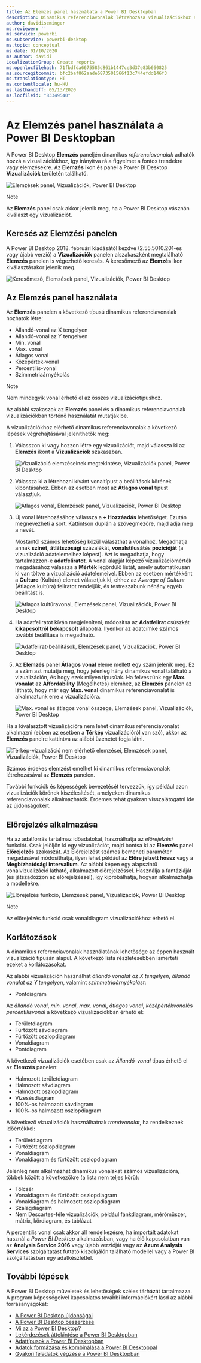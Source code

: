 ```yaml
---
title: Az Elemzés panel használata a Power BI Desktopban
description: Dinamikus referenciavonalak létrehozása vizualizációkhoz a Power BI Desktopban
author: davidiseminger
ms.reviewer: ''
ms.service: powerbi
ms.subservice: powerbi-desktop
ms.topic: conceptual
ms.date: 01/10/2020
ms.author: davidi
LocalizationGroup: Create reports
ms.openlocfilehash: 71fbdfda6675585d861b1447ce3d37e83b660825
ms.sourcegitcommit: bfc2baf862aade6873501566f13c744efdd146f3
ms.translationtype: HT
ms.contentlocale: hu-HU
ms.lasthandoff: 05/13/2020
ms.locfileid: "83349540"
---
```

# <a name="use-the-analytics-pane-in-power-bi-desktop"></a>Az Elemzés panel használata a Power BI Desktopban

A Power BI Desktop **Elemzés** paneljén dinamikus *referenciavonalak* adhatók hozzá a vizualizációkhoz, így irányítva rá a figyelmet a fontos trendekre vagy elemzésekre. Az **Elemzés** ikon és panel a Power BI Desktop **Vizualizációk** területén található.

![Elemzések panel, Vizualizációk, Power BI Desktop](media/desktop-analytics-pane/analytics-pane_1.png)

> [!NOTE]
> Az **Elemzés** panel csak akkor jelenik meg, ha a Power BI Desktop vásznán kiválaszt egy vizualizációt.

## <a name="search-within-the-analytics-pane"></a>Keresés az Elemzési panelen

A Power BI Desktop 2018. februári kiadásától kezdve (2.55.5010.201-es vagy újabb verzió) a **Vizualizációk** panelen alszakaszként megtalálható **Elemzés** panelen is végezhető keresés. A keresőmező az **Elemzés** ikon kiválasztásakor jelenik meg.

![Keresőmező, Elemzések panel, Vizualizációk, Power BI Desktop](media/desktop-analytics-pane/analytics-pane_1b.png)

## <a name="use-the-analytics-pane"></a>Az Elemzés panel használata

Az **Elemzés** panelen a következő típusú dinamikus referenciavonalak hozhatók létre:

* Állandó-vonal az X tengelyen
* Állandó-vonal az Y tengelyen
* Min. vonal
* Max. vonal
* Átlagos vonal
* Középérték-vonal
* Percentilis-vonal
* Szimmetriaárnyékolás

> [!NOTE]
> Nem mindegyik vonal érhető el az összes vizualizációtípushoz.

Az alábbi szakaszok az **Elemzés** panel és a dinamikus referenciavonalak vizualizációkban történő használatát mutatják be.

A vizualizációkhoz elérhető dinamikus referenciavonalak a következő lépések végrehajtásával jeleníthetők meg:

1. Válasszon ki vagy hozzon létre egy vizualizációt, majd válassza ki az **Elemzés** ikont a **Vizualizációk** szakaszban.

    ![Vizualizáció elemzéseinek megtekintése, Vizualizációk panel, Power BI Desktop](media/desktop-analytics-pane/analytics-pane_2.png)

2. Válassza ki a létrehozni kívánt vonaltípust a beállítások körének kibontásához. Ebben az esetben most az **Átlagos vonal** típust választjuk.

    ![Átlagos vonal, Elemzések panel, Vizualizációk, Power BI Desktop](media/desktop-analytics-pane/analytics-pane_3.png)

3. Új vonal létrehozásához válassza a **+&nbsp;Hozzáadás** lehetőséget. Ezután megnevezheti a sort. Kattintson duplán a szövegmezőre, majd adja meg a nevét.

    Mostantól számos lehetőség közül választhat a vonalhoz. Megadhatja annak **színét**, **átlátszósági** százalékát, **vonalstílusát**és **pozícióját** (a vizualizáció adatelemeihez képest). Azt is megadhatja, hogy tartalmazzon-e **adatfeliratot**. A vonal alapját képező vizualizációmérték megadásához válassza a **Mérték** legördülő listát, amely automatikusan ki van töltve a vizualizáció adatelemeivel. Ebben az esetben mértékként a **Culture** (Kultúra) elemet választjuk ki, ehhez az *Average of Culture* (Átlagos kultúra) feliratot rendeljük, és testreszabunk néhány egyéb beállítást is.

    ![Átlagos kultúravonal, Elemzések panel, Vizualizációk, Power BI Desktop](media/desktop-analytics-pane/analytics-pane_4.png)

4. Ha adatfeliratot kíván megjeleníteni, módosítsa az **Adatfelirat** csúszkát **kikapcsoltról** **bekapcsolt** állapotra. Ilyenkor az adatcímke számos további beállítása is megadható.

    ![Adatfelirat-beállítások, Elemzések panel, Vizualizációk, Power BI Desktop](media/desktop-analytics-pane/analytics-pane_5.png)

5. Az **Elemzés** panel **Átlagos vonal** eleme mellett egy szám jelenik meg. Ez a szám azt mutatja meg, hogy jelenleg hány dinamikus vonal található a vizualizáción, és hogy ezek milyen típusúak. Ha felveszünk egy **Max. vonalat** az **Affordability** (Megélhetés) elemhez, az **Elemzés** panelen az látható, hogy már egy **Max. vonal** dinamikus referenciavonalat is alkalmaztunk erre a vizualizációra.

    ![Max. vonal és átlagos vonal összege, Elemzések panel, Vizualizációk, Power BI Desktop](media/desktop-analytics-pane/analytics-pane_6.png)

Ha a kiválasztott vizualizációra nem lehet dinamikus referenciavonalat alkalmazni (ebben az esetben a **Térkép** vizualizációról van szó), akkor az **Elemzés** panelre kattintva az alábbi üzenetet fogja látni.

![Térkép-vizualizáció nem elérhető elemzései, Elemzések panel, Vizualizációk, Power BI Desktop](media/desktop-analytics-pane/analytics-pane_7.png)

Számos érdekes elemzést emelhet ki dinamikus referenciavonalak létrehozásával az **Elemzés** panelen.

További funkciók és képességek bevezetését tervezzük, így például azon vizualizációk körének kiszélesítését, amelyeken dinamikus referenciavonalak alkalmazhatók. Érdemes tehát gyakran visszalátogatni ide az újdonságokért.

## <a name="apply-forecasting"></a>Előrejelzés alkalmazása

Ha az adatforrás tartalmaz időadatokat, használhatja az *előrejelzési* funkciót. Csak jelöljön ki egy vizualizációt, majd bontsa ki az **Elemzés** panel **Előrejelzés** szakaszát. Az Előrejelzést számos bemeneti paraméter megadásával módosíthatja, ilyen lehet például az **Előre jelzett hossz** vagy a **Megbízhatósági intervallum**. Az alábbi képen egy alapszintű vonalvizualizáció látható, alkalmazott előrejelzéssel. Használja a fantáziáját (és játszadozzon az előrejelzéssel), így kipróbálhatja, hogyan alkalmazhatja a modellekre.

![Előrejelzés funkció, Elemzések panel, Vizualizációk, Power BI Desktop](media/desktop-analytics-pane/analytics-pane_8.png)

> [!NOTE]
> Az előrejelzés funkció csak vonaldiagram vizualizációkhoz érhető el.

## <a name="limitations"></a>Korlátozások

A dinamikus referenciavonalak használatának lehetősége az éppen használt vizualizáció típusán alapul. A következő lista részletesebben ismerteti ezeket a korlátozásokat.

Az alábbi vizualizáción használhat *állandó vonalat az X tengelyen*, *állandó vonalat az Y tengelyen*, valamint *szimmetriaárnyékolást*:

* Pontdiagram

Az *állandó vonal*, *min. vonal*, *max. vonal*, *átlagos vonal*, *középértékvonal*és *percentilisvonal* a következő vizualizációkban érhető el:

* Területdiagram
* Fürtözött sávdiagram
* Fürtözött oszlopdiagram
* Vonaldiagram
* Pontdiagram

A következő vizualizációk esetében csak az *Állandó-vonal* típus érhető el az **Elemzés** panelen:

* Halmozott területdiagram
* Halmozott sávdiagram
* Halmozott oszlopdiagram
* Vízesésdiagram
* 100%-os halmozott sávdiagram
* 100%-os halmozott oszlopdiagram

A következő vizualizációk használhatnak *trendvonalat*, ha rendelkeznek időértékkel:

* Területdiagram
* Fürtözött oszlopdiagram
* Vonaldiagram
* Vonaldiagram és fürtözött oszlopdiagram

Jelenleg nem alkalmazhat dinamikus vonalakat számos vizualizációra, többek között a következőkre (a lista nem teljes körű):

* Tölcsér
* Vonaldiagram és fürtözött oszlopdiagram
* Vonaldiagram és halmozott oszlopdiagram
* Szalagdiagram
* Nem Descartes-féle vizualizációk, például fánkdiagram, mérőműszer, mátrix, kördiagram, és táblázat

A percentilis vonal csak akkor áll rendelkezésre, ha importált adatokat használ a *Power BI Desktop* alkalmazásban, vagy ha élő kapcsolatban van az **Analysis Service 2016** vagy újabb verzióját vagy az **Azure Analysis Services** szolgáltatást futtató kiszolgálón található modellel vagy a Power BI szolgáltatásban egy adatkészlettel.

## <a name="next-steps"></a>További lépések

A Power BI Desktop műveletek és lehetőségek széles tárházát tartalmazza. A program képességeivel kapcsolatos további információkért lásd az alábbi forrásanyagokat:

* [A Power BI Desktop újdonságai](../fundamentals/desktop-latest-update.md)
* [A Power BI Desktop beszerzése](../fundamentals/desktop-get-the-desktop.md)
* [Mi az a Power BI Desktop?](../fundamentals/desktop-what-is-desktop.md)
* [Lekérdezések áttekintése a Power BI Desktopban](desktop-query-overview.md)
* [Adattípusok a Power BI Desktopban](../connect-data/desktop-data-types.md)
* [Adatok formázása és kombinálása a Power BI Desktoppal](../connect-data/desktop-shape-and-combine-data.md)
* [Gyakori feladatok végzése a Power BI Desktopban](desktop-common-query-tasks.md)

